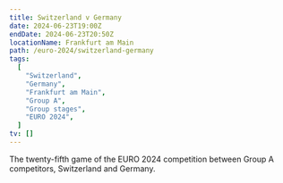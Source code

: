 ```yaml
---
title: Switzerland v Germany
date: 2024-06-23T19:00Z
endDate: 2024-06-23T20:50Z
locationName: Frankfurt am Main
path: /euro-2024/switzerland-germany
tags:
  [
    "Switzerland",
    "Germany",
    "Frankfurt am Main",
    "Group A",
    "Group stages",
    "EURO 2024",
  ]
tv: []
---
```


The twenty-fifth game of the EURO 2024 competition between Group A competitors, Switzerland and Germany.
